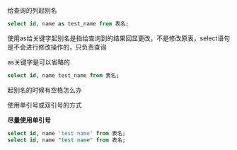 给查询的列起别名

```sql
select id, name as test_name from 表名;
```

使用as给关键字起别名是指给查询到的结果回显更改，不是修改原表，select语句是不会进行修改操作的，只负责查询

as关键字是可以省略的

```sql
select id, name test_name from 表名;
```



起别名的时候有空格怎么办

使用单引号或双引号的方式 

**尽量使用单引号**

```sql
select id, name 'test name' from 表名;
select id, name "test name" from 表名;
```

